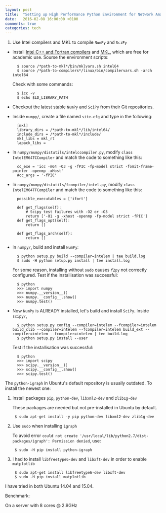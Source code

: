 ```yaml
---
layout: post
title:  "Setting up High Performance Python Environment for Network Analysis"
date:   2016-02-08 16:00:00 +0100
comments: true
categories: tech
---
```


1. Use Intel compilers and MKL to compile `NumPy` and `SciPy`

* Install [Intel C++ and Fortran compilers](https://software.intel.com/en-us/intel-compilers) and [MKL](https://software.intel.com/en-us/intel-mkl), which are free for academic use. Sourse the environment scripts:

		$ source /*path-to-mkl*/bin/mklvars.sh intel64
		$ source /*path-to-compilers*/linux/bin/compilervars.sh -arch intel64

	Check with some commands:

		$ icc -v
		$ echo $LD_LIBRARY_PATH
    
* Checkout the latest stable `NumPy` and `SciPy` from their Git repositories.
    
* Inside `numpy/`, create a file named `site.cfg` and type in the following:
        
        [mkl]
        library_dirs = /*path-to-mkl*/lib/intel64/
        include_dirs = /*path-to-mkl*/include/
        mkl_libs = mkl_rt
        lapack_libs =

* In `numpy/numpy/distutils/intelccompiler.py`, modify `class IntelEM64TCCompiler` and match the code to something like this:

        cc_exe = 'icc -m64 -O3 -g -fPIC -fp-model strict -fomit-frame-pointer -openmp -xHost'
        #cc_args = '-fPIC'

* In `numpy/numpy/distutils/fcompiler/intel.py`, modify `class IntelEM64TFCompiler` and match the code to something like this:

		possible_executables = ['ifort']

		def get_flags(self):
			# Scipy test failures with -O2 or -O3
			return ['-O1 -g -xhost -openmp -fp-model strict -fPIC']
		def get_flags_opt(self):
  			return []

		def get_flags_arch(self):
			return []

* In `numpy/`, build and install `NumPy`:

		$ python setup.py build --compiler=intelem | tee build.log
		$ sudo -H python setup.py install | tee install.log

	For some reason, installing without `sudo` causes `f2py` not correctly configured. Test if the installisation was successful:

		$ python
		>>> import numpy
		>>> numpy.__version__()
		>>> numpy.__config__.show()
		>>> numpy.test()

* Now `NumPy` is ALREADY installed, let's build and install `SciPy`. Inside `scipy/`,

		$ python setup.py config --compiler=intelem --fcompiler=intelem build_clib --compiler=intelem --fcompiler=intelem build_ext --compiler=intelem --fcompiler=intelem | tee build.log
		$ python setup.py install --user

	Test if the installisation was successful:

		$ python
		>>> import scipy
		>>> scipy.__version__()
		>>> scipy.__config__.show()
		>>> scipy.test()


The `python-igraph` in Ubuntu's default repository is usually outdated. To install the newest one:

1. Install packages `pip`, `python-dev`, `libxml2-dev` and `zlib1g-dev`

   These packages are needed but not pre-installed in Ubuntu by default.

        $ sudo apt-get install -y pip python-dev libxml2-dev zlib1g-dev

2. Use `sudo` when installing `igraph`

   To avoid error `could not create '/usr/local/lib/python2.7/dist-packages/igraph': Permission denied`, use:
    
        $ sudo -H pip install python-igraph

3. I had to install `libfreetype6-dev` and `libxft-dev` in order to enable `matplotlib`

        $ sudo apt-get install libfreetype6-dev libxft-dev
        $ sudo -H pip install matplotlib

I have tried in both Ubuntu 14.04 and 15.04.

Benchmark:

On a server with 8 cores @ 2.9GHz
